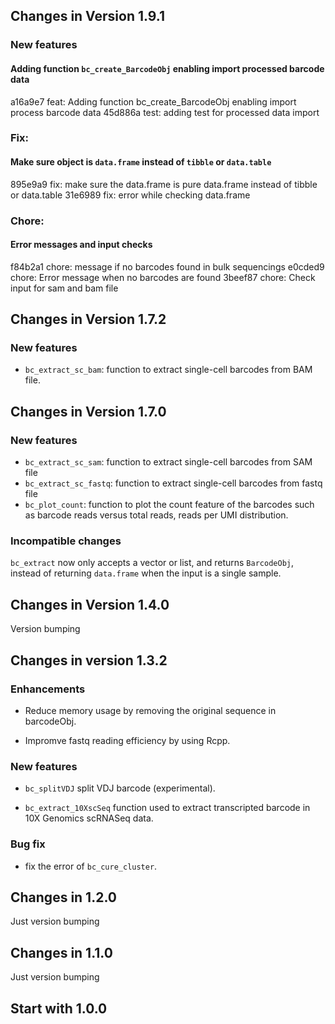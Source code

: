 ## Changes in Version 1.9.1

### New features

#### Adding function `bc_create_BarcodeObj` enabling import processed barcode data

a16a9e7 feat: Adding function bc_create_BarcodeObj enabling import process barcode data
45d886a test: adding test for processed data import

### Fix:

#### Make sure object is `data.frame` instead of `tibble` or `data.table`

895e9a9 fix: make sure the data.frame is pure data.frame instead of tibble or data.table
31e6989 fix: error while checking data.frame

### Chore:

#### Error messages and input checks

f84b2a1 chore: message if no barcodes found in bulk sequencings
e0cded9 chore: Error message when no barcodes are found
3beef87 chore: Check input for sam and bam file

## Changes in Version 1.7.2

### New features

- `bc_extract_sc_bam`: function to extract single-cell barcodes from BAM file.

## Changes in Version 1.7.0

### New features

- `bc_extract_sc_sam`: function to extract single-cell barcodes from SAM file
- `bc_extract_sc_fastq`: function to extract single-cell barcodes from fastq
  file
- `bc_plot_count`: function to plot the count feature of the barcodes such as
  barcode reads versus total reads, reads per UMI distribution.

### Incompatible changes

`bc_extract` now only accepts a vector or list, and returns `BarcodeObj`,
instead of returning `data.frame` when the input is a single sample.

## Changes in Version 1.4.0

Version bumping

## Changes in version 1.3.2

### Enhancements

- Reduce memory usage by removing the original sequence in barcodeObj.

- Impromve fastq reading efficiency by using Rcpp.

### New features

- `bc_splitVDJ` split VDJ barcode (experimental).

- `bc_extract_10XscSeq` function used to extract transcripted barcode in 10X
Genomics scRNASeq data.

### Bug fix

- fix the error of `bc_cure_cluster`.

## Changes in 1.2.0

Just version bumping

## Changes in 1.1.0

Just version bumping

## Start with 1.0.0
